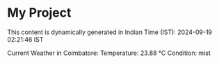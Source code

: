 # My Project

This content is dynamically generated in Indian Time (IST): 2024-09-19 02:21:46 IST


Current Weather in Coimbatore:
Temperature: 23.88 °C
Condition: mist
